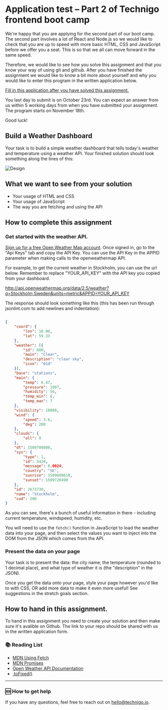 # Application test – Part 2 of Technigo frontend boot camp

We're happy that you are applying for the second part of our boot camp. The second part involves a lot of React and Node.js so we would like to check that you are up to speed with more basic HTML, CSS and JavaScript before we offer you a seat. This is so that we all can move forward in the same speed. 

Therefore, we would like to see how you solve this assignment and that you know your way of using git and github. After you have finished the assignment we would like to know a bit more about yourself and why you would like to enter this program in the written application below. 

[Fill in this application after you have solved this assignment.](https://technigo.typeform.com/to/VfxjdS?applied=xxxxx) 

You last day to submit is on October 23rd. You can expect an answer from us within 5 working days from when you have submitted your assignment. The program starts on November 18th. 

Good luck! 

## Build a Weather Dashboard 

Your task is to build a simple weather dashboard that tells today's weather and temperature using a weather API. Your finished solution should look something along the lines of this:

![Design](https://github.com/Technigo/assignment-weather/blob/master/weather_app.png)

## What we want to see from your solution
* Your usage of HTML and CSS
* Your usage of JavaScript
* The way you are fetching and using the API

## How to complete this assignment

### Get started with the weather API.

[Sign up for a free Open Weather Map account](https://home.openweathermap.org/users/sign_up). Once signed in, go to the "Api Keys" tab and copy the API Key. You can use the API Key in the APPID parameter when making calls to the openweathermap API.

For example, to get the current weather in Stockholm, you can use the url below. Remember to replace "YOUR_API_KEY" with the API key you copied from your dashboard.

http://api.openweathermap.org/data/2.5/weather?q=Stockholm,Sweden&units=metric&APPID=YOUR_API_KEY

The response should look something like this (this has been run through jsonlint.com to add newlines and indentation):

```json

{
	"coord": {
		"lon": 18.06,
		"lat": 59.33
	},
	"weather": [{
		"id": 800,
		"main": "Clear",
		"description": "clear sky",
		"icon": "01d"
	}],
	"base": "stations",
	"main": {
		"temp": 6.47,
		"pressure": 1007,
		"humidity": 56,
		"temp_min": 6,
		"temp_max": 7
	},
	"visibility": 10000,
	"wind": {
		"speed": 3.6,
		"deg": 200
	},
	"clouds": {
		"all": 0
	},
	"dt": 1509709800,
	"sys": {
		"type": 1,
		"id": 5420,
		"message": 0.0024,
		"country": "SE",
		"sunrise": 1509689610,
		"sunset": 1509720490
	},
	"id": 2673730,
	"name": "Stockholm",
	"cod": 200
}
```

As you can see, there's a bunch of useful information in there - including current temperature, windspeed, humidity, etc.

You will need to use the `fetch()` function in JavaScript to load the weather data into your page, and then select the values you want to inject into the DOM from the JSON which comes from the API.

### Present the data on your page

Your task is to present the data: the city name, the temperature (rounded to 1 decimal place), and what type of weather it is (the "description" in the JSON).

Once you get the data onto your page, style your page however you'd like to with CSS, OR add more data to make it even more useful! See suggestions in the stretch goals section.

## How to hand in this assignment. 

To hand in this assignment you need to create your solution and then make sure it's avalible on Github. The link to your repo should be shared with us in the written application form. 

### :books: Reading List

* [MDN Using Fetch](https://developer.mozilla.org/en-US/docs/Web/API/Fetch_API/Using_Fetch)
* [MDN Promises](https://developer.mozilla.org/en-US/docs/Web/JavaScript/Reference/Global_Objects/Promise)
* [Open Weather API Documentation](https://openweathermap.org/current)
* [.toFixed()](https://www.w3schools.com/jsref/jsref_tofixed.asp)

---

### :sos: How to get help

If you have any questions, feel free to reach out on hello@technigo.io. 
